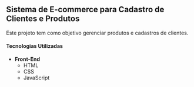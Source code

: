 ## Sistema de E-commerce para Cadastro de Clientes e Produtos
Este projeto tem como objetivo gerenciar produtos e cadastros de clientes.

#### Tecnologias Utilizadas

 - **Front-End**
    - HTML
    - CSS
    - JavaScript



 

